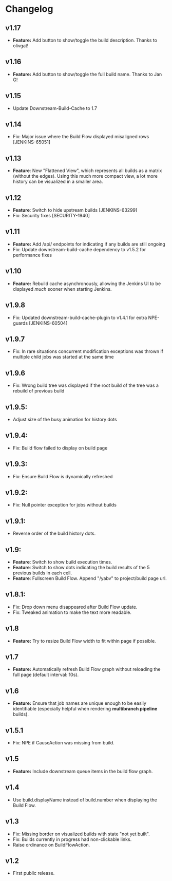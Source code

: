 # Changelog

## v1.17
* **Feature:** Add button to show/toggle the build description. Thanks to olivgat!

## v1.16
* **Feature:** Add button to show/toggle the full build name. Thanks to Jan G!

## v1.15
* Update Downstream-Build-Cache to 1.7

## v1.14
* Fix: Major issue where the Build Flow displayed misaligned rows [JENKINS-65051]

## v1.13
* **Feature**: New "Flattened View", which represents all builds as a matrix (without the edges). Using this much more compact view, a lot more history can be visualized in a smaller area.

## v1.12
* **Feature**: Switch to hide upstream builds [JENKINS-63299]
* Fix: Security fixes [SECURITY-1940]

## v1.11
* **Feature:** Add /api/ endpoints for indicating if any builds are still ongoing
* Fix: Update downstream-build-cache dependency to v1.5.2 for performance fixes

## v1.10
* **Feature:** Rebuild cache asynchronously, allowing the Jenkins UI to be displayed *much* sooner when starting Jenkins.

## v1.9.8
* Fix: Updated downstream-build-cache-plugin to v1.4.1 for extra NPE-guards [JENKINS-60504]

## v1.9.7
* Fix: In rare situations concurrent modification exceptions was thrown if multiple child jobs was started at the same time

## v1.9.6
* Fix: Wrong build tree was displayed if the root build of the tree was a rebuild of previous build

## v1.9.5:
* Adjust size of the busy animation for history dots

## v1.9.4:
* Fix: Build flow failed to display on build page

## v1.9.3:
* Fix: Ensure Build Flow is dynamically refreshed

## v1.9.2:
* Fix: Null pointer exception for jobs without builds

## v1.9.1:
* Reverse order of the build history dots.

## v1.9:
* **Feature**: Switch to show build execution times.
* **Feature**: Switch to show dots indicating the build results of the 5 previous builds in each cell.
* **Feature**: Fullscreen Build Flow. Append "/yabv" to project/build page url.

## v1.8.1:
* Fix: Drop down menu disappeared after Build Flow update.
* Fix: Tweaked animation to make the text more readable.

## v1.8
* **Feature:** Try to resize Build Flow width to fit within page if possible.

## v1.7
* **Feature:** Automatically refresh Build Flow graph without reloading the full page (default interval: 10s).

## v1.6
* **Feature:** Ensure that job names are unique enough to be easily identifiable (especially helpful when rendering **multibranch pipeline** builds).

## v1.5.1
* Fix: NPE if CauseAction was missing from build.

## v1.5
* **Feature:** Include downstream queue items in the build flow graph.

## v1.4
* Use build.displayName instead of build.number when displaying the Build Flow.

## v1.3
* Fix: Missing border on visualized builds with state "not yet built".
* Fix: Builds currently in progress had non-clickable links.
* Raise ordinance on BuildFlowAction.

## v1.2
* First public release.
